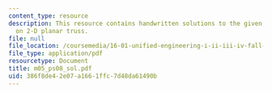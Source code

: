 ```yaml
---
content_type: resource
description: This resource contains handwritten solutions to the given problem set
  on 2-D planar truss.
file: null
file_location: /coursemedia/16-01-unified-engineering-i-ii-iii-iv-fall-2005-spring-2006/386f8de42e07a1661ffc7d48da61490b_m05_ps08_sol.pdf
file_type: application/pdf
resourcetype: Document
title: m05_ps08_sol.pdf
uid: 386f8de4-2e07-a166-1ffc-7d48da61490b
---
```

